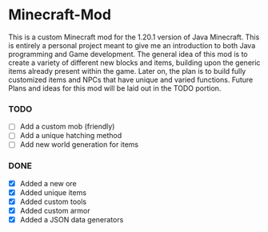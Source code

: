 # Minecraft-Mod

This is a custom Minecraft mod for the 1.20.1 version of Java Minecraft. This is entirely a personal project meant to give me an introduction to both Java programming and Game development. The general idea of this mod is to create a variety of different new blocks and items, building upon the generic items already present within the game. Later on, the plan is to build fully customized items and NPCs that have unique and varied functions. Future Plans and ideas for this mod will be laid out in the TODO portion.

### TODO

- [ ] Add a custom mob (friendly)
- [ ] Add a unique hatching method
- [ ] Add new world generation for items

### DONE

- [x] Added a new ore
- [x] Added unique items
- [x] Added custom tools
- [x] Added custom armor
- [x] Added a JSON data generators
